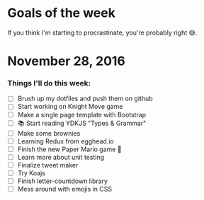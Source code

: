 Goals of the week
=================

If you think I'm starting to procrastinate, you're probably right 😅.

# November 28, 2016

### Things I'll do this week:

- [ ] Brush up my dotfiles and push them on github
- [ ] Start working on Knight Move game
- [ ] Make a single page template with Bootstrap
- [ ] 📚 Start reading YDKJS "Types & Grammar"
- [ ] Make some brownies
- [ ] Learning Redux from egghead.io
- [ ] Finish the new Paper Mario game 👾
- [ ] Learn more about unit testing
- [ ] Finalize tweet maker
- [ ] Try Koajs
- [ ] Finish letter-countdown library
- [ ] Mess around with emojis in CSS